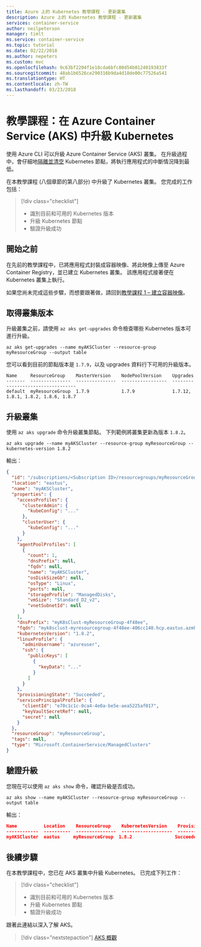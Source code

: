 ```yaml
---
title: Azure 上的 Kubernetes 教學課程 - 更新叢集
description: Azure 上的 Kubernetes 教學課程 - 更新叢集
services: container-service
author: neilpeterson
manager: timlt
ms.service: container-service
ms.topic: tutorial
ms.date: 02/22/2018
ms.author: nepeters
ms.custom: mvc
ms.openlocfilehash: 9c63bf2204f1e18cda6bfc80d54b01240193833f
ms.sourcegitcommit: 48ab1b6526ce290316b9da4d18de00c77526a541
ms.translationtype: HT
ms.contentlocale: zh-TW
ms.lasthandoff: 03/23/2018
---
```

# <a name="tutorial-upgrade-kubernetes-in-azure-container-service-aks"></a>教學課程：在 Azure Container Service (AKS) 中升級 Kubernetes

使用 Azure CLI 可以升級 Azure Container Service (AKS) 叢集。 在升級過程中，會仔細地[隔離並清空][kubernetes-drain] Kubernetes 節點，將執行應用程式的中斷情況降到最低。

在本教學課程 (八個章節的第八部分) 中升級了 Kubernetes 叢集。 您完成的工作包括：

> [!div class="checklist"]
> * 識別目前和可用的 Kubernetes 版本
> * 升級 Kubernetes 節點
> * 驗證升級成功

## <a name="before-you-begin"></a>開始之前

在先前的教學課程中，已將應用程式封裝成容器映像、將此映像上傳至 Azure Container Registry，並已建立 Kubernetes 叢集。 該應用程式接著便在 Kubernetes 叢集上執行。

如果您尚未完成這些步驟，而想要跟著做，請回到[教學課程 1 – 建立容器映像][aks-tutorial-prepare-app]。


## <a name="get-cluster-versions"></a>取得叢集版本

升級叢集之前，請使用 `az aks get-upgrades` 命令檢查哪些 Kubernetes 版本可進行升級。

```azurecli
az aks get-upgrades --name myAKSCluster --resource-group myResourceGroup --output table
```

您可以看到目前的節點版本是 `1.7.9`，以及 upgrades 資料行下可用的升級版本。

```
Name     ResourceGroup    MasterVersion    NodePoolVersion    Upgrades
-------  ---------------  ---------------  -----------------  ----------------------------------
default  myResourceGroup  1.7.9            1.7.9              1.7.12, 1.8.1, 1.8.2, 1.8.6, 1.8.7
```

## <a name="upgrade-cluster"></a>升級叢集

使用 `az aks upgrade` 命令升級叢集節點。 下列範例將叢集更新為版本 `1.8.2`。

```azurecli
az aks upgrade --name myAKSCluster --resource-group myResourceGroup --kubernetes-version 1.8.2
```

輸出：

```json
{
  "id": "/subscriptions/<Subscription ID>/resourcegroups/myResourceGroup/providers/Microsoft.ContainerService/managedClusters/myAKSCluster",
  "location": "eastus",
  "name": "myAKSCluster",
  "properties": {
    "accessProfiles": {
      "clusterAdmin": {
        "kubeConfig": "..."
      },
      "clusterUser": {
        "kubeConfig": "..."
      }
    },
    "agentPoolProfiles": [
      {
        "count": 1,
        "dnsPrefix": null,
        "fqdn": null,
        "name": "myAKSCluster",
        "osDiskSizeGb": null,
        "osType": "Linux",
        "ports": null,
        "storageProfile": "ManagedDisks",
        "vmSize": "Standard_D2_v2",
        "vnetSubnetId": null
      }
    ],
    "dnsPrefix": "myK8sClust-myResourceGroup-4f48ee",
    "fqdn": "myk8sclust-myresourcegroup-4f48ee-406cc140.hcp.eastus.azmk8s.io",
    "kubernetesVersion": "1.8.2",
    "linuxProfile": {
      "adminUsername": "azureuser",
      "ssh": {
        "publicKeys": [
          {
            "keyData": "..."
          }
        ]
      }
    },
    "provisioningState": "Succeeded",
    "servicePrincipalProfile": {
      "clientId": "e70c1c1c-0ca4-4e0a-be5e-aea5225af017",
      "keyVaultSecretRef": null,
      "secret": null
    }
  },
  "resourceGroup": "myResourceGroup",
  "tags": null,
  "type": "Microsoft.ContainerService/ManagedClusters"
}
```

## <a name="validate-upgrade"></a>驗證升級

您現在可以使用 `az aks show` 命令，確認升級是否成功。

```azurecli
az aks show --name myAKSCluster --resource-group myResourceGroup --output table
```

輸出：

```json
Name          Location    ResourceGroup    KubernetesVersion    ProvisioningState    Fqdn
------------  ----------  ---------------  -------------------  -------------------  ----------------------------------------------------------------
myAKSCluster  eastus     myResourceGroup  1.8.2                Succeeded            myk8sclust-myresourcegroup-3762d8-2f6ca801.hcp.eastus.azmk8s.io
```

## <a name="next-steps"></a>後續步驟

在本教學課程中，您已在 AKS 叢集中升級 Kubernetes。 已完成下列工作：

> [!div class="checklist"]
> * 識別目前和可用的 Kubernetes 版本
> * 升級 Kubernetes 節點
> * 驗證升級成功

跟著此連結以深入了解 AKS。

> [!div class="nextstepaction"]
> [AKS 概觀][aks-intro]

<!-- LINKS - external -->
[kubernetes-drain]: https://kubernetes.io/docs/tasks/administer-cluster/safely-drain-node/

<!-- LINKS - internal -->
[aks-intro]: ./intro-kubernetes.md
[aks-tutorial-prepare-app]: ./tutorial-kubernetes-prepare-app.md